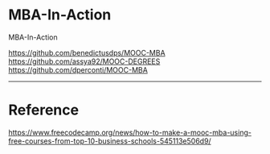 # MBA-In-Action
MBA-In-Action
   

https://github.com/benedictusdps/MOOC-MBA                
https://github.com/assya92/MOOC-DEGREES                 
https://github.com/dperconti/MOOC-MBA             

---
# Reference

https://www.freecodecamp.org/news/how-to-make-a-mooc-mba-using-free-courses-from-top-10-business-schools-545113e506d9/      
